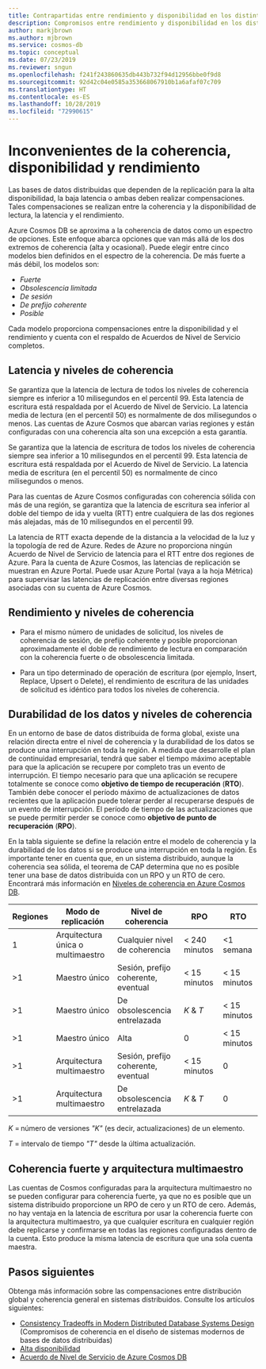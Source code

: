 ```yaml
---
title: Contrapartidas entre rendimiento y disponibilidad en los distintos niveles de coherencia en Azure Cosmos DB
description: Compromisos entre rendimiento y disponibilidad en los distintos niveles de coherencia en Azure Cosmos DB.
author: markjbrown
ms.author: mjbrown
ms.service: cosmos-db
ms.topic: conceptual
ms.date: 07/23/2019
ms.reviewer: sngun
ms.openlocfilehash: f241f243860635db443b732f94d12956bbe0f9d8
ms.sourcegitcommit: 92d42c04e0585a353668067910b1a6afaf07c709
ms.translationtype: HT
ms.contentlocale: es-ES
ms.lasthandoff: 10/28/2019
ms.locfileid: "72990615"
---
```

# <a name="consistency-availability-and-performance-tradeoffs"></a>Inconvenientes de la coherencia, disponibilidad y rendimiento 

Las bases de datos distribuidas que dependen de la replicación para la alta disponibilidad, la baja latencia o ambas deben realizar compensaciones. Tales compensaciones se realizan entre la coherencia y la disponibilidad de lectura, la latencia y el rendimiento.

Azure Cosmos DB se aproxima a la coherencia de datos como un espectro de opciones. Este enfoque abarca opciones que van más allá de los dos extremos de coherencia (alta y ocasional). Puede elegir entre cinco modelos bien definidos en el espectro de la coherencia. De más fuerte a más débil, los modelos son:

- *Fuerte*
- *Obsolescencia limitada*
- *De sesión*
- *De prefijo coherente*
- *Posible*

Cada modelo proporciona compensaciones entre la disponibilidad y el rendimiento y cuenta con el respaldo de Acuerdos de Nivel de Servicio completos.

## <a name="consistency-levels-and-latency"></a>Latencia y niveles de coherencia

Se garantiza que la latencia de lectura de todos los niveles de coherencia siempre es inferior a 10 milisegundos en el percentil 99. Esta latencia de escritura está respaldada por el Acuerdo de Nivel de Servicio. La latencia media de lectura (en el percentil 50) es normalmente de dos milisegundos o menos. Las cuentas de Azure Cosmos que abarcan varias regiones y están configuradas con una coherencia alta son una excepción a esta garantía.

Se garantiza que la latencia de escritura de todos los niveles de coherencia siempre sea inferior a 10 milisegundos en el percentil 99. Esta latencia de escritura está respaldada por el Acuerdo de Nivel de Servicio. La latencia media de escritura (en el percentil 50) es normalmente de cinco milisegundos o menos.

Para las cuentas de Azure Cosmos configuradas con coherencia sólida con más de una región, se garantiza que la latencia de escritura sea inferior al doble del tiempo de ida y vuelta (RTT) entre cualquiera de las dos regiones más alejadas, más de 10 milisegundos en el percentil 99.

La latencia de RTT exacta depende de la distancia a la velocidad de la luz y la topología de red de Azure. Redes de Azure no proporciona ningún Acuerdo de Nivel de Servicio de latencia para el RTT entre dos regiones de Azure. Para la cuenta de Azure Cosmos, las latencias de replicación se muestran en Azure Portal. Puede usar Azure Portal (vaya a la hoja Métrica) para supervisar las latencias de replicación entre diversas regiones asociadas con su cuenta de Azure Cosmos.

## <a name="consistency-levels-and-throughput"></a>Rendimiento y niveles de coherencia

- Para el mismo número de unidades de solicitud, los niveles de coherencia de sesión, de prefijo coherente y posible proporcionan aproximadamente el doble de rendimiento de lectura en comparación con la coherencia fuerte o de obsolescencia limitada.

- Para un tipo determinado de operación de escritura (por ejemplo, Insert, Replace, Upsert o Delete), el rendimiento de escritura de las unidades de solicitud es idéntico para todos los niveles de coherencia.

## <a id="rto"></a>Durabilidad de los datos y niveles de coherencia

En un entorno de base de datos distribuida de forma global, existe una relación directa entre el nivel de coherencia y la durabilidad de los datos se produce una interrupción en toda la región. A medida que desarrolle el plan de continuidad empresarial, tendrá que saber el tiempo máximo aceptable para que la aplicación se recupere por completo tras un evento de interrupción. El tiempo necesario para que una aplicación se recupere totalmente se conoce como **objetivo de tiempo de recuperación** (**RTO**). También debe conocer el período máximo de actualizaciones de datos recientes que la aplicación puede tolerar perder al recuperarse después de un evento de interrupción. El período de tiempo de las actualizaciones que se puede permitir perder se conoce como **objetivo de punto de recuperación** (**RPO**).

En la tabla siguiente se define la relación entre el modelo de coherencia y la durabilidad de los datos si se produce una interrupción en toda la región. Es importante tener en cuenta que, en un sistema distribuido, aunque la coherencia sea sólida, el teorema de CAP determina que no es posible tener una base de datos distribuida con un RPO y un RTO de cero. Encontrará más información en [Niveles de coherencia en Azure Cosmos DB](consistency-levels.md).

|**Regiones**|**Modo de replicación**|**Nivel de coherencia**|**RPO**|**RTO**|
|---------|---------|---------|---------|---------|
|1|Arquitectura única o multimaestro|Cualquier nivel de coherencia|< 240 minutos|<1 semana|
|>1|Maestro único|Sesión, prefijo coherente, eventual|< 15 minutos|< 15 minutos|
|>1|Maestro único|De obsolescencia entrelazada|*K* & *T*|< 15 minutos|
|>1|Maestro único|Alta|0|< 15 minutos|
|>1|Arquitectura multimaestro|Sesión, prefijo coherente, eventual|< 15 minutos|0|
|>1|Arquitectura multimaestro|De obsolescencia entrelazada|*K* & *T*|0|

*K* = número de versiones *"K"* (es decir, actualizaciones) de un elemento.

*T* = intervalo de tiempo *"T"* desde la última actualización.

## <a name="strong-consistency-and-multi-master"></a>Coherencia fuerte y arquitectura multimaestro

Las cuentas de Cosmos configuradas para la arquitectura multimaestro no se pueden configurar para coherencia fuerte, ya que no es posible que un sistema distribuido proporcione un RPO de cero y un RTO de cero. Además, no hay ventaja en la latencia de escritura por usar la coherencia fuerte con la arquitectura multimaestro, ya que cualquier escritura en cualquier región debe replicarse y confirmarse en todas las regiones configuradas dentro de la cuenta. Esto produce la misma latencia de escritura que una sola cuenta maestra.

## <a name="next-steps"></a>Pasos siguientes

Obtenga más información sobre las compensaciones entre distribución global y coherencia general en sistemas distribuidos. Consulte los artículos siguientes:

- [Consistency Tradeoffs in Modern Distributed Database Systems Design](https://www.computer.org/csdl/magazine/co/2012/02/mco2012020037/13rRUxjyX7k) (Compromisos de coherencia en el diseño de sistemas modernos de bases de datos distribuidas)
- [Alta disponibilidad](high-availability.md)
- [Acuerdo de Nivel de Servicio de Azure Cosmos DB](https://azure.microsoft.com/support/legal/sla/cosmos-db/v1_2/)
